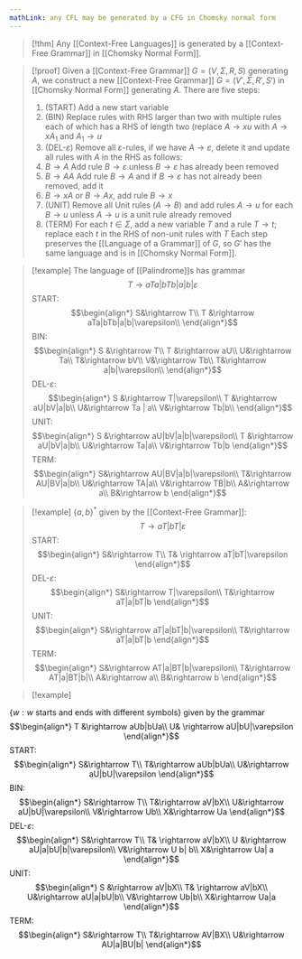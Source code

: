 ```yaml
---
mathLink: any CFL may be generated by a CFG in Chomsky normal form
---
```

>[!thm] 
>Any [[Context-Free Languages]] is generated by a [[Context-Free Grammar]] in [[Chomsky Normal Form]].


>[!proof]
Given a [[Context-Free Grammar]] $G=(V,\Sigma,R,S)$ generating $A$, we construct a new [[Context-Free Grammar]] $G=(V',\Sigma,R',S')$ in [[Chomsky Normal Form]] generating $A$. There are five steps: 
>1. (START) Add a new start variable
>2. (BIN) Replace rules with RHS larger than two with multiple rules each of which has a RHS of length two (replace $A \rightarrow xu$ with $A \rightarrow xA_{1}$ and $A_{1}\rightarrow u$
>3. (DEL-$\varepsilon$) Remove all $\varepsilon$-rules, if we have $A \rightarrow \varepsilon$, delete it and update all rules with $A$ in the RHS as follows:
>	1. $B \rightarrow A$ Add rule $B \rightarrow \varepsilon$ unless $B \rightarrow \varepsilon$ has already been removed
>	2. $B \rightarrow AA$ Add rule $B \rightarrow A$ and if $B \rightarrow \varepsilon$ has not already been removed, add it
>	3. $B \rightarrow xA$ or $B \rightarrow Ax$, add rule $B \rightarrow x$
>4. (UNIT) Remove all Unit rules $(A \rightarrow B)$ and add rules $A \rightarrow u$ for  each $B \rightarrow u$ unless $A \rightarrow u$ is a unit rule already removed
>5. (TERM) For each $t\in \Sigma$, add a new variable $T$ and a rule $T \rightarrow t$; replace each $t$ in the RHS of non-unit rules with $T$
Each step preserves the [[Language of a Grammar]] of $G$, so $G'$ has the same language and is in [[Chomsky Normal Form]].

>[!example]
The language of [[Palindrome]]s has grammar $$T \rightarrow aTa|bTb|a|b|\varepsilon$$START:$$\begin{align*}
S&\rightarrow T\\
T &\rightarrow aTa|bTb|a|b|\varepsilon\\
\end{align*}$$BIN: $$\begin{align*}
S &\rightarrow T\\
T &\rightarrow aU\\
U&\rightarrow Ta\\
T&\rightarrow bV\\
V&\rightarrow Tb\\
T&\rightarrow a|b|\varepsilon\\
\end{align*}$$DEL-$\varepsilon$: $$\begin{align*}
S &\rightarrow T|\varepsilon\\
T &\rightarrow aU|bV|a|b\\
U&\rightarrow Ta | a\\
V&\rightarrow Tb|b\\
\end{align*}$$UNIT: $$\begin{align*}
S &\rightarrow aU|bV|a|b|\varepsilon\\
T &\rightarrow aU|bV|a|b\\
U&\rightarrow Ta|a\\
V&\rightarrow Tb|b
\end{align*}$$
TERM: $$\begin{align*}
S&\rightarrow AU|BV|a|b|\varepsilon\\
T&\rightarrow AU|BV|a|b\\
U&\rightarrow TA|a\\
V&\rightarrow TB|b\\
A&\rightarrow a\\
B&\rightarrow b
\end{align*}$$

>[!example]
$\{a,b\}^{*}$ given by the [[Context-Free Grammar]]: $$T \rightarrow aT|bT|\varepsilon$$
START: $$\begin{align*}
S&\rightarrow T\\
T& \rightarrow aT|bT|\varepsilon
\end{align*}$$DEL-$\varepsilon$: $$\begin{align*}
S&\rightarrow T|\varepsilon\\
T&\rightarrow aT|a|bT|b
\end{align*}$$UNIT: $$\begin{align*}
S&\rightarrow aT|a|bT|b|\varepsilon\\
T&\rightarrow aT|a|bT|b
\end{align*}$$TERM: $$\begin{align*}
S&\rightarrow AT|a|BT|b|\varepsilon\\
T&\rightarrow AT|a|BT|b|\\
A&\rightarrow a\\
B&\rightarrow b
\end{align*}$$

>[!example]

$\{w:w \text{ starts and ends with different symbols}\}$ given by the grammar $$\begin{align*}
T &\rightarrow aUb|bUa\\
U& \rightarrow aU|bU|\varepsilon
\end{align*}$$START: $$\begin{align*}
S&\rightarrow T\\
T&\rightarrow aUb|bUa\\
U&\rightarrow aU|bU|\varepsilon
\end{align*}$$BIN: $$\begin{align*}
S&\rightarrow T\\
T&\rightarrow aV|bX\\
U&\rightarrow aU|bU|\varepsilon\\
V&\rightarrow Ub\\
X&\rightarrow Ua
\end{align*}$$DEL-$\varepsilon$: $$\begin{align*}
S&\rightarrow T\\
T& \rightarrow aV|bX\\
U &\rightarrow aU|a|bU|b|\varepsilon\\
V&\rightarrow U b| b\\
X&\rightarrow Ua| a
\end{align*}$$UNIT: $$\begin{align*}
S &\rightarrow aV|bX\\
T& \rightarrow aV|bX\\
U&\rightarrow aU|a|bU|b\\
V&\rightarrow Ub|b\\
X&\rightarrow Ua|a
\end{align*}$$TERM: $$\begin{align*}
S&\rightarrow T\\
T&\rightarrow AV|BX\\
U&\rightarrow AU|a|BU|b|
\end{align*}$$